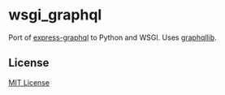 # wsgi_graphql

Port of [express-graphql](https://github.com/graphql/express-graphql)
to Python and WSGI. Uses [graphqllib](https://github.com/dittos/graphqllib).

## License

[MIT License](https://github.com/faassen/wsgi_graphql/blob/master/LICENSE)